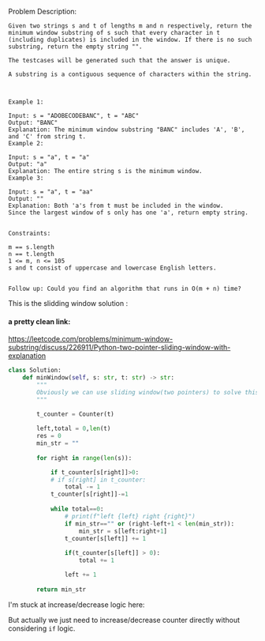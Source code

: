 Problem Description:

```
Given two strings s and t of lengths m and n respectively, return the minimum window substring of s such that every character in t (including duplicates) is included in the window. If there is no such substring, return the empty string "".

The testcases will be generated such that the answer is unique.

A substring is a contiguous sequence of characters within the string.

 

Example 1:

Input: s = "ADOBECODEBANC", t = "ABC"
Output: "BANC"
Explanation: The minimum window substring "BANC" includes 'A', 'B', and 'C' from string t.
Example 2:

Input: s = "a", t = "a"
Output: "a"
Explanation: The entire string s is the minimum window.
Example 3:

Input: s = "a", t = "aa"
Output: ""
Explanation: Both 'a's from t must be included in the window.
Since the largest window of s only has one 'a', return empty string.
 

Constraints:

m == s.length
n == t.length
1 <= m, n <= 105
s and t consist of uppercase and lowercase English letters.
 

Follow up: Could you find an algorithm that runs in O(m + n) time?

```

This is the slidding window solution :

#### a pretty clean link:
https://leetcode.com/problems/minimum-window-substring/discuss/226911/Python-two-pointer-sliding-window-with-explanation

```Python
class Solution:
    def minWindow(self, s: str, t: str) -> str:
        """
        Obviously we can use sliding window(two pointers) to solve this porblem.
        """

        t_counter = Counter(t)
        
        left,total = 0,len(t)
        res = 0
        min_str = ""
        
        for right in range(len(s)):

            if t_counter[s[right]]>0:
            # if s[right] in t_counter:
                total -= 1            
            t_counter[s[right]]-=1
            
            while total==0:
                # print(f"left {left} right {right}")
                if min_str=="" or (right-left+1 < len(min_str)):
                    min_str = s[left:right+1]
                t_counter[s[left]] += 1
                
                if(t_counter[s[left]] > 0):
                    total += 1

                left += 1
        
        return min_str

```

I'm stuck at increase/decrease logic here:

But actually we just need to increase/decrease counter directly without considering `if` logic.
